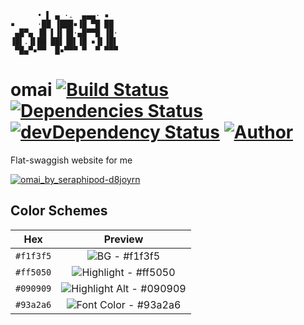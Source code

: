 ```
      • ▌ ▄ ·.  ▄▄▄· ▪  
▪     ·██ ▐███▪▐█ ▀█ ██ 
 ▄█▀▄ ▐█ ▌▐▌▐█·▄█▀▀█ ▐█·
▐█▌.▐▌██ ██▌▐█▌▐█ ▪▐▌▐█▌
 ▀█▄▀▪▀▀  █▪▀▀▀ ▀  ▀ ▀▀▀
```

# omai [![Build Status](https://travis-ci.org/srph/omai.svg?branch=master)](https://travis-ci.org/srph/reflux-flash?branch=master) [![Dependencies Status](https://david-dm.org/srph/omai.svg)](https://david-dm.org/srph/reflux-flash.svg) [![devDependency Status](https://david-dm.org/srph/omai/dev-status.svg)](https://david-dm.org/cdnjs/cdnjs#info=devDependencies) [![Author](http://img.shields.io/badge/author-@srph-blue.svg)](http://img.shields.io/badge/author-@srph-blue.svg)


Flat-swaggish website for me

[![omai_by_seraphipod-d8joyrn](https://cloud.githubusercontent.com/assets/5093058/6418421/ee0535d8-beef-11e4-87d6-03efb4ad3ba2.png)](http://seraphipod.deviantart.com/art/omai-516806915)

## Color Schemes

| Hex         | Preview           |
|:-------------:|:-------------:|
| `#f1f3f5` | ![BG - `#f1f3f5`](https://cloud.githubusercontent.com/assets/5093058/6477763/5357ab80-c262-11e4-9d0f-deb54ededfd3.png) |
| `#ff5050` | ![Highlight - `#ff5050`](https://cloud.githubusercontent.com/assets/5093058/6477779/8451cf86-c262-11e4-8543-b09855ee02ec.png) |
| `#090909` | ![Highlight Alt - `#090909`](https://cloud.githubusercontent.com/assets/5093058/6477814/d254cc4c-c262-11e4-99af-21aa717d9028.png) |
| `#93a2a6` | ![Font Color - `#93a2a6`](https://cloud.githubusercontent.com/assets/5093058/6477789/ab7bbef0-c262-11e4-87d7-3be383e2e8ac.png) |
